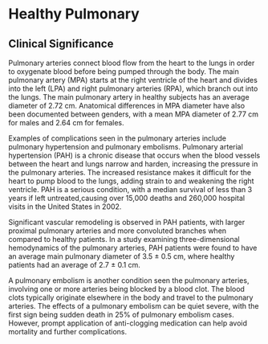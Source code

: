 # Healthy Pulmonary

## Clinical Significance

Pulmonary arteries connect blood flow from the heart to the lungs in order to oxygenate blood before being pumped through the body. The main pulmonary artery (MPA) starts at the right ventricle of the heart and divides into the left (LPA) and right pulmonary arteries (RPA), which branch out into the lungs. The main pulmonary artery in healthy subjects has an average diameter of 2.72 cm. Anatomical differences in MPA diameter have also been documented between genders, with a mean MPA diameter of 2.77 cm for males and 2.64 cm for females.

Examples of complications seen in the pulmonary arteries include pulmonary hypertension and pulmonary embolisms. Pulmonary arterial hypertension (PAH) is a chronic disease that occurs when the blood vessels between the heart and lungs narrow and harden, increasing the pressure in the pulmonary arteries. The increased resistance makes it difficult for the heart to pump blood to the lungs, adding strain to and weakening the right ventricle. PAH is a serious condition, with a median survival of less than 3 years if left untreated,causing over 15,000 deaths and 260,000 hospital visits in the United States in 2002.

Significant vascular remodeling is observed in PAH patients, with larger proximal pulmonary arteries and more convoluted branches when compared to healthy patients. In a study examining three-dimensional hemodynamics of the pulmonary arteries, PAH patients were found to have an average main pulmonary diameter of 3.5 ± 0.5 cm, where healthy patients had an average of 2.7 ± 0.1 cm.

A pulmonary embolism is another condition seen the pulmonary arteries, involving one or more arteries being blocked by a blood clot. The blood clots typically originate elsewhere in the body and travel to the pulmonary arteries. The effects of a pulmonary embolism can be quiet severe, with the first sign being sudden death in 25% of pulmonary embolism cases. However, prompt application of anti-clogging medication can help avoid mortality and further complications.
